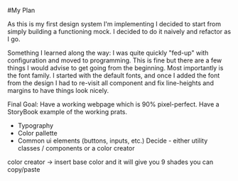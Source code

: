 #My Plan

As this is my first design system I'm implementing I decided to start from simply building a functioning mock.
I decided to do it naively and refactor as I go.

Something I learned along the way:
I was quite quickly "fed-up" with configuration and moved to programming. This is fine but there are a few things I would advise to get going from the beginning. Most importantly is the font family. I started with the default fonts, and once I added the font from the design I had to re-visit all component and fix line-heights and margins to have things look nicely.

Final Goal:
Have a working webpage which is 90% pixel-perfect.
Have a StoryBook example of the working prats.
- Typography
- Color pallette
- Common ui elements (buttons, inputs, etc.)
Decide - either utility classes / components or a color creator

color creator -> insert base color and it will give you 9 shades you can copy/paste